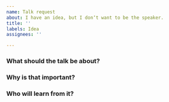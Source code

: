```yaml
---
name: Talk request
about: I have an idea, but I donʼt want to be the speaker.
title: ''
labels: Idea
assignees: ''

---
```


### What should the talk be about?

### Why is that important?

### Who will learn from it?
